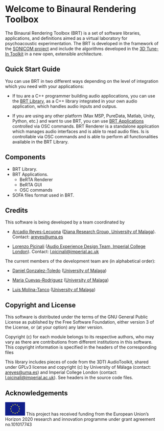 # Welcome to Binaural Rendering Toolbox

The Binaural Rendering Toolbox (BRT) is a set of software libraries, applications, and definitions aimed as a virtual laboratory for psychoacoustic experimentation. The BRT is developed in the framework of the [SONICOM project](https://www.sonicom.eu/) and include the algorithms developed in the [3D Tune-In Toolkit](https://github.com/3DTune-In/3dti\_AudioToolkit) in a new open, extensible architecture. 

## Quick Start Guide

You can use BRT in two different ways depending on the level of integration which you need with your applications:

* If tou are a C++ programmer building audio appliocations, you can use the [BRT Library](library/index.md), as a C++ library integrated in your own audio application, which handles audio inputs and outpus.

* If you are using any other platform (Max MSP, PureData, Matlab, Unity, Python, etc.) and want to use BRT, you can use [BRT Applications](applications/index.md) controlled via OSC commands. BRT Renderer is a standalone application which manages audio interfaces and is able to read audio files. Is is controllable via OSC commands and is able to perform all functionalities available in the BRT Library.


## Components

* BRT Library.
* BRT Applications.
    * BeRTA Renderer
    * BeRTA GUI
    * OSC commands
* SOFA files format used in BRT.

## Credits

This software is being developed by a team coordinated by 

* [Arcadio Reyes-Lecuona](https://github.com/areyesl) ([Diana Research Group, University of Malaga](https://www.diana.uma.es/?page_id=53)). Contact: areyes@uma.es

* [Lorenzo Picinali](https://github.com/lpicinali) ([Audio Experience Design Team, Imperial College London](https://www.axdesign.co.uk)). Contact: l.picinali@imperial.ac.uk  

The current members of the development team are (in alphabetical order):

* [Daniel Gonzalez-Toledo](https://github.com/dgonzalezt) ([University of Malaga](https://www.uma.es/))

* [Maria Cuevas-Rodriguez](https://github.com/mariacuevas) ([University of Malaga](https://www.uma.es/))

* [Luis Molina-Tanco](https://github.com/lmtanco) ([University of Malaga](https://www.uma.es/))


## Copyright and License

This software is distributed under the terms of the GNU General Public License as published by the Free Software Foundation, either version 3 of the License, or (at your option) any later version.

Copyright (c) for each module belongs to its respective authors, who may vary as there are contributions from different institutions in this software. This copyright information is specified in the headers of the corresponding files

This library includes pieces of code from the 3DTI AudioToolkit, shared under GPLv3 license and copyright (c) by University of Málaga (contact: areyes@uma.es) and Imperial College London (contact: l.picinali@imperial.ac.uk). See headers in the source code files.


## Acknowledgements 

![European Union](assets/EU_flag.png "European Union") This project has received funding from the European Union’s Horizon 2020 research and innovation programme under grant agreement no.101017743 


